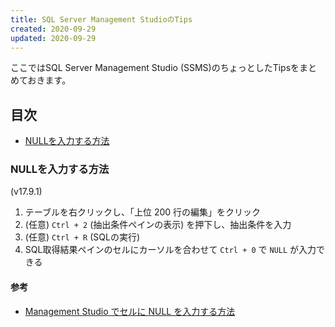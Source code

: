 ```yaml
---
title: SQL Server Management StudioのTips
created: 2020-09-29
updated: 2020-09-29
---
```

ここではSQL Server Management Studio (SSMS)のちょっとしたTipsをまとめておきます。

## <a name="index">目次</a>

- [NULLを入力する方法](#how-to-enter-null)

### <a name="how-to-enter-null">NULLを入力する方法</a>

(v17.9.1)
1. テーブルを右クリックし、「上位 200 行の編集」をクリック
1. (任意) `Ctrl + 2` (抽出条件ペインの表示) を押下し、抽出条件を入力
1. (任意) `Ctrl + R` (SQLの実行)
1. SQL取得結果ペインのセルにカーソルを合わせて `Ctrl + 0` で `NULL` が入力できる

#### <a name="how-to-enter-null-reference">参考</a>

- [Management Studio でセルに NULL を入力する方法](http://sqltips.blog40.fc2.com/blog-entry-9.html)

